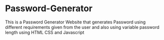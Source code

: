 # Password-Generator
This is a Password Generator Website that generates
 Password using  different requirements  given from the
 user and also using variable password length using HTML
 CSS and Javascript
